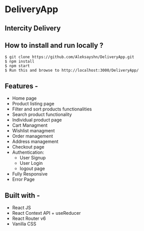 
# DeliveryApp
## Intercity Delivery

## **How to install and run locally ?**

```
$ git clone https://github.com/Aleksayshn/DeliveryApp.git
$ npm install
$ npm start
$ Run this and browse to http://localhost:3000/DeliveryApp/
```
## **Features -**

- Home page
- Product listing page
- Filter and sort products functionalities
- Search product functionality
- Individual product page
- Cart Managment
- Wishlist managment
- Order management
- Address management
- Checkout page
- Authentication:
  - User Signup
  - User Login
  - logout page
 - Fully Responsive
 - Error Page

## **Built with -**

- React JS
- React Context API + useReducer
- React Router v6
- Vanilla CSS
